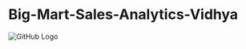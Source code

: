 # Big-Mart-Sales-Analytics-Vidhya

![GitHub Logo](https://datahack-prod.s3.ap-south-1.amazonaws.com/__sized__/contest_cover/bignart1-thumbnail-1200x1200.png)
